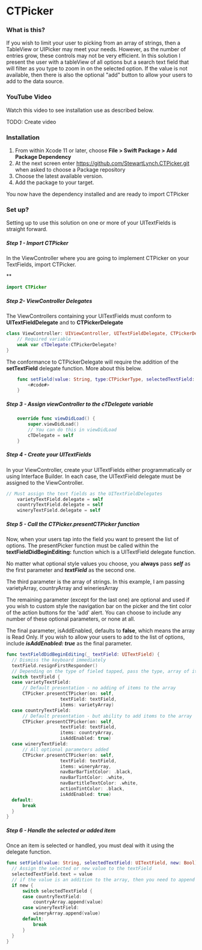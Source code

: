 # CTPicker
### What is this?

If you wish to limit your user to picking from an array of strings, then a TableView or UIPicker may meet your needs.  However, as the number of entries grow, these controls may not be very efficient.  In this solution I present the user with a tableView of all options but a search text field that will filter as you type to zoom in on the selected option.  If the value is not available, then there is also the optional "add" button to allow your users to add to the data source.

### YouTube Video

Watch this video to see installation use as described below.

TODO: Create video

### Installation

1. From within Xcode 11 or later, choose **File > Swift Package > Add Package Dependency**
2. At the next screen enter https://github.com/StewartLynch.CTPicker.git when asked to choose a Package repository
3. Choose the latest available version.
4. Add the package to your target.

You now have the dependency installed and are ready to import CTPicker

### Set up?

Setting up to use this solution on one or more of your UITextFields is straight forward.

##### Step 1 - Import CTPicker

In the ViewController where you are going to implement CTPicker on your TextFields, import CTPicker.

**

```swift
import CTPicker
```

##### Step 2- ViewController Delegates 

The ViewControllers containing your UITextFields must conform to **UITextFieldDelegate** and to **CTPickerDelegate**

```swift
class ViewController: UIViewController, UITextFieldDelegate, CTPickerDelegate {
    // Required variable
    weak var cTDelegate:CTPickerDelegate?
}
```

The conformance to CTPickerDelegate will require the addition of the **setTextField** delegate function.  More about this below.

```swift
    func setField(value: String, type:CTPickerType, selectedTextField: UITextField, new: Bool) {
        <#code#>
    }

```

##### Step 3 - Assign viewController to the cTDelegate variable

```swift
    override func viewDidLoad() {
        super.viewDidLoad()
        // You can do this in viewDidLoad
        cTDelegate = self
    }
```

##### Step 4 - Create your UITextFields

In your ViewController, create your UITextFields either programmatically or using Interface Builder.  In each case, the UITextField delegate must be assigned to the ViewController.

```swift
// Must assign the text fields as the UITextFieldDelegates
    varietyTextField.delegate = self
    countryTextField.delegate = self
    wineryTextField.delegate = self
```

##### Step 5 - Call the CTPicker.presentCTPicker function

Now, when your users tap into the field you want to present the list of options.  The presentPicker function must be called within the **textFieldDidBeginEditing:** function which is a UITextField delegate function.

No matter what optional style values you choose, you **always** pass ***self*** as the first parameter and ***textField*** as the second one.

The third parameter is the array of strings.  In this example, I am passing varietyArray, countryArray and wineriesArray

The remaining parameter (except for the last one) are optional and used if you wish to custom style the navigation bar on the picker and the tint color of the action buttons for the 'add' alert.  You can choose to include any number of these optional parameters, or none at all.

The final parameter, isAddEnabled, defaults to **false**, which means the array is Read Only.  If you wish to allow your users to add to the list of options, include ***isAddEnabled: true*** as the final parameter.

```swift
func textFieldDidBeginEditing(_ textField: UITextField) {
  // Dismiss the keyboard immediately
  textField.resignFirstResponder() 
  // Depending on the type of fieled tapped, pass the type, array of items and current array of strings to the presentPickerFunction along with any of the optional parameters
  switch textField {
  case varietyTextField:
      // Default presentation - no adding of items to the array
      CTPicker.presentCTPicker(on: self,
                    textField: textField,
                    items: varietyArray)
  case countryTextField:
      // Default presentation - but ability to add items to the array
      CTPicker.presentCTPicker(on: self,
                    textField: textField,
                    items: countryArray,
                    isAddEnabled: true)
  case wineryTextField:
      // All optional parameters added
      CTPicker.presentCTPicker(on: self,
                    textField: textField,
                    items: wineryArray,
                    navBarBarTintColor: .black,
                    navBarTintColor: .white,
                    navBartitleTextColor: .white,
                    actionTintColor: .black,
                    isAddEnabled: true)
  default:
      break
  }
}
```

##### Step 6 - Handle the selected or added item

Once an item is selected or handled, you must deal with it using the delegate function.

```swift
func setField(value: String, selectedTextField: UITextField, new: Bool) {
  // Assign the selected or new value to the textField
  selectedTextField.text = value
  // if the value is an addition to the array, then you need to append it and update the  datasource if necessary.
  if new {
      switch selectedTextField {
      case countryTextField:
          countryArray.append(value)
      case wineryTextField:
          wineryArray.append(value)
      default:
          break
      }     
  }
}
```

##### 
